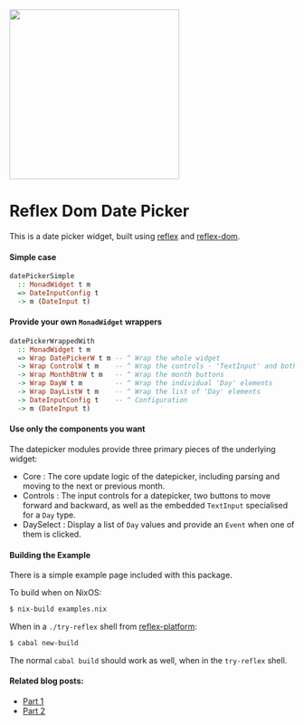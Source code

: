 <img src="http://i.imgur.com/0h9dFhl.png" width="300px"/>

# Reflex Dom Date Picker

This is a date picker widget, built using [reflex](https://github.com/reflex-frp/reflex) and [reflex-dom](https://github.com/reflex-frp/reflex-dom).

#### Simple case
```haskell
datePickerSimple
  :: MonadWidget t m
  => DateInputConfig t
  -> m (DateInput t)
```

#### Provide your own ``MonadWidget`` wrappers
```haskell
datePickerWrappedWith
  :: MonadWidget t m
  => Wrap DatePickerW t m -- ^ Wrap the whole widget
  -> Wrap ControlW t m    -- ^ Wrap the controls - 'TextInput' and both buttons
  -> Wrap MonthBtnW t m   -- ^ Wrap the month buttons
  -> Wrap DayW t m        -- ^ Wrap the individual 'Day' elements
  -> Wrap DayListW t m    -- ^ Wrap the list of 'Day' elements
  -> DateInputConfig t    -- ^ Configuration
  -> m (DateInput t)
```

#### Use only the components you want

The datepicker modules provide three primary pieces of the underlying widget:
- Core : The core update logic of the datepicker, including parsing and moving to the next or previous month.
- Controls : The input controls for a datepicker, two buttons to move forward and backward, as well as the embedded ``TextInput`` specialised for a ``Day`` type.
- DaySelect : Display a list of ``Day`` values and provide an ``Event`` when one of them is clicked.

#### Building the Example

There is a simple example page included with this package.

To build when on NixOS:
```bash
$ nix-build examples.nix
```

When in a ``./try-reflex`` shell from [reflex-platform](https://github.com/reflex-frp/reflex-platform):
```bash
$ cabal new-build
```

The normal ``cabal build`` should work as well, when in the ``try-reflex`` shell.

#### Related blog posts:

- [Part 1](https://blog.qfpl.io/posts/reflex/widget/growing-a-date-picker-1/)
- [Part 2](https://blog.qfpl.io/posts/reflex/widget/growing-a-date-picker-2/)
